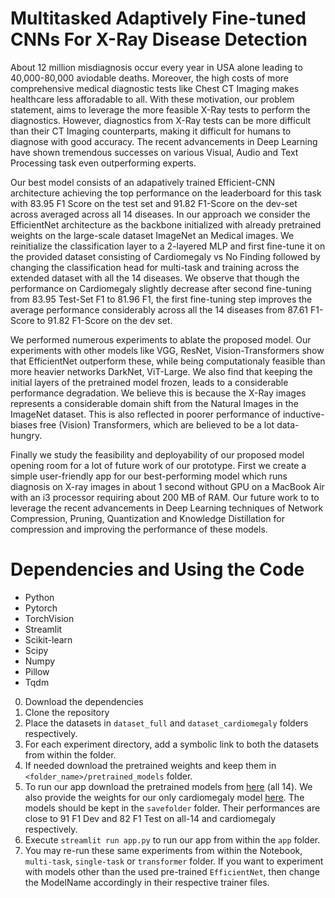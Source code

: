 # Multitasked Adaptively Fine-tuned CNNs For X-Ray Disease Detection

About 12 million misdiagnosis occur every year in USA alone leading to 40,000-80,000 aviodable deaths. Moreover, the high costs of more comprehensive medical diagnostic tests like Chest CT Imaging makes healthcare less afforadable to all. With these motivation, our problem statement, aims to leverage the more feasible X-Ray tests to perform the diagnostics. However, diagnostics from X-Ray tests can be more difficult than their CT Imaging counterparts, making it difficult for humans to diagnose with good accuracy. The recent advancements in Deep Learning have shown tremendous successes on various Visual, Audio and Text Processing task even outperforming experts.

Our best model consists of an adapatively trained Efficient-CNN architecture achieving the top performance on the leaderboard for this task with 83.95 F1 Score on the test set and 91.82 F1-Score on the dev-set across averaged across all 14 diseases. In our approach we consider the EfficientNet architecture as the backbone initialized with already pretrained weights on the large-scale dataset ImageNet an Medical images. We reinitialize the classification layer to a 2-layered MLP and first fine-tune it on the provided dataset consisting of Cardiomegaly vs No Finding followed by changing the classification head for multi-task and training across the extended dataset with all the 14 diseases. We observe that though the performance on Cardiomegaly slightly decrease after second fine-tuning from 83.95 Test-Set F1 to 81.96 F1, the first fine-tuning step improves the average performance considerably across all the 14 diseases from 87.61 F1-Score to 91.82 F1-Score on the dev set.

We performed numerous experiments to ablate the proposed model. Our experiments with other models like VGG, ResNet, Vision-Transformers show that EfficientNet outperform these, while being computationaly feasible than more heavier networks DarkNet, ViT-Large. We also find that keeping the initial layers of the pretrained model frozen, leads to a considerable performance degradation. We believe this is because the X-Ray images represents a considerable domain shift from the Natural Images in the ImageNet dataset. This is also reflected in poorer performance of inductive-biases free (Vision) Transformers, which are believed to be a lot data-hungry.

Finally we study the feasibility and deployability of our proposed model opening room for a lot of future work of our prototype. First we create a simple user-friendly app for our best-performing model which runs diagnosis on X-ray images in about 1 second without GPU on a MacBook Air with an i3 processor requiring about 200 MB of RAM. Our future work to to leverage the recent advancements in Deep Learning techniques of Network Compression, Pruning, Quantization and Knowledge Distillation for compression and improving the performance of these models.

# Dependencies and Using the Code

- Python
- Pytorch
- TorchVision
- Streamlit
- Scikit-learn
- Scipy
- Numpy
- Pillow
- Tqdm

0. Download the dependencies
1. Clone the repository
2. Place the datasets in `dataset_full` and `dataset_cardiomegaly` folders respectively.
3. For each experiment directory, add a symbolic link to both the datasets from within the folder.
4. If needed download the pretrained weights and keep them in `<folder_name>/pretrained_models` folder.
5. To run our app download the pretrained models from [here](https://github.com/Ayushk4/MedImaging/releases/download/tag/all_14.pt)  (all 14). We also provide the weights for our only cardiomegaly model [here](https://github.com/Ayushk4/MedImaging/releases/download/tag/single_disease.pt). The models should be kept in the `savefolder` folder. Their performances are close to 91 F1 Dev and 82 F1 Test on all-14 and cardiomegaly respectively.
6. Execute `streamlit run app.py` to run our app from within the `app` folder.
7. You may re-run these same experiments from within the Notebook, `multi-task`, `single-task` or `transformer` folder. If you want to experiment with models other than the used pre-trained `EfficientNet`, then change the ModelName accordingly in their respective trainer files.

